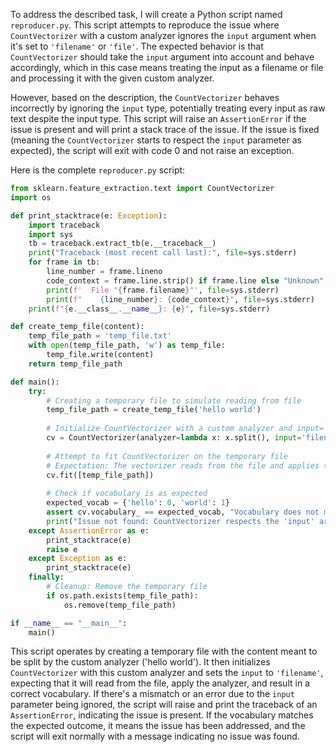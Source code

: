 To address the described task, I will create a Python script named `reproducer.py`. This script attempts to reproduce the issue where `CountVectorizer` with a custom analyzer ignores the `input` argument when it's set to `'filename'` or `'file'`. The expected behavior is that `CountVectorizer` should take the `input` argument into account and behave accordingly, which in this case means treating the input as a filename or file and processing it with the given custom analyzer. 

However, based on the description, the `CountVectorizer` behaves incorrectly by ignoring the `input` type, potentially treating every input as raw text despite the input type. This script will raise an `AssertionError` if the issue is present and will print a stack trace of the issue. If the issue is fixed (meaning the `CountVectorizer` starts to respect the `input` parameter as expected), the script will exit with code 0 and not raise an exception.

Here is the complete `reproducer.py` script:

```python
from sklearn.feature_extraction.text import CountVectorizer
import os

def print_stacktrace(e: Exception):
    import traceback
    import sys
    tb = traceback.extract_tb(e.__traceback__)
    print("Traceback (most recent call last):", file=sys.stderr)
    for frame in tb:
        line_number = frame.lineno
        code_context = frame.line.strip() if frame.line else "Unknown"
        print(f'  File "{frame.filename}"', file=sys.stderr)
        print(f"    {line_number}: {code_context}", file=sys.stderr)
    print(f"{e.__class__.__name__}: {e}", file=sys.stderr)

def create_temp_file(content):
    temp_file_path = 'temp_file.txt'
    with open(temp_file_path, 'w') as temp_file:
        temp_file.write(content)
    return temp_file_path

def main():
    try:
        # Creating a temporary file to simulate reading from file
        temp_file_path = create_temp_file('hello world')
        
        # Initialize CountVectorizer with a custom analyzer and input='filename'
        cv = CountVectorizer(analyzer=lambda x: x.split(), input='filename')
        
        # Attempt to fit CountVectorizer on the temporary file
        # Expectation: The vectorizer reads from the file and applies the custom analyzer
        cv.fit([temp_file_path])
        
        # Check if vocabulary is as expected
        expected_vocab = {'hello': 0, 'world': 1}
        assert cv.vocabulary_ == expected_vocab, "Vocabulary does not match the expected output."
        print("Issue not found: CountVectorizer respects the 'input' argument with a custom analyzer.")
    except AssertionError as e:
        print_stacktrace(e)
        raise e
    except Exception as e:
        print_stacktrace(e)
    finally:
        # Cleanup: Remove the temporary file
        if os.path.exists(temp_file_path):
            os.remove(temp_file_path)

if __name__ == "__main__":
    main()
```
This script operates by creating a temporary file with the content meant to be split by the custom analyzer ('hello world'). It then initializes `CountVectorizer` with this custom analyzer and sets the `input` to `'filename'`, expecting that it will read from the file, apply the analyzer, and result in a correct vocabulary. If there's a mismatch or an error due to the `input` parameter being ignored, the script will raise and print the traceback of an `AssertionError`, indicating the issue is present. If the vocabulary matches the expected outcome, it means the issue has been addressed, and the script will exit normally with a message indicating no issue was found.